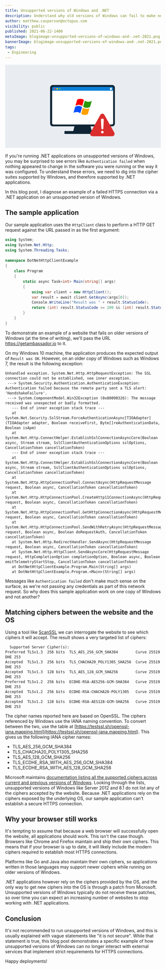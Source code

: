 ```yaml
---
title: Unsupported versions of Windows and .NET
description: Understand why old versions of Windows can fail to make network requests.
author: matthew.casperson@octopus.com
visibility: public
published: 2021-06-22-1400
metaImage: blogimage-unsupported-versions-of-windows-and-.net-2021.png
bannerImage: blogimage-unsupported-versions-of-windows-and-.net-2021.png
tags:
 - Engineering
---
```


![](blogimage-unsupported-versions-of-windows-and-.net-2021.png)

If you're running .NET applications on unsupported versions of Windows, you may be surprised to see errors like `Authentication failed` when nothing appeared to change in the software you were running or the way it was configured. To understand these errors, we need to dig into the cipher suites supported by Windows, and therefore supported by .NET applications.

In this blog post, I diagnose an example of a failed HTTPS connection via a .NET application on an unsupported version of Windows.

## The sample application

Our sample application uses the `HttpClient` class to perform a HTTP GET request against the URL passed in as the first argument:

```csharp
using System;
using System.Net.Http;
using System.Threading.Tasks;

namespace DotNetHttpClientExample
{
    class Program
    {
        static async Task<int> Main(string[] args)
        {
            using var client = new HttpClient();
            var result = await client.GetAsync(args[0]);
            Console.WriteLine("Result was " + result.StatusCode);
            return (int) result.StatusCode >= 200 && (int) result.StatusCode <= 299 ? 0 : 1;
        }
    }
}

```

To demonstrate an example of a website that fails on older versions of Windows (at the time of writing), we'll pass the URL https://getambassador.io to it.

On my Windows 10 machine, the application produces the expected output of `Result was OK`. However, on an older copy of Windows such as Windows 7, the result is the following exception:

```
Unhandled exception. System.Net.Http.HttpRequestException: The SSL connection could not be established, see inner exception.
 ---> System.Security.Authentication.AuthenticationException: Authentication failed because the remote party sent a TLS alert: 'HandshakeFailure'.
 ---> System.ComponentModel.Win32Exception (0x80090326): The message received was unexpected or badly formatted.
   --- End of inner exception stack trace ---
   at System.Net.Security.SslStream.ForceAuthenticationAsync[TIOAdapter](TIOAdapter adapter, Boolean receiveFirst, Byte[]reAuthenticationData, Boolean isApm)
   at System.Net.Http.ConnectHelper.EstablishSslConnectionAsyncCore(Boolean async, Stream stream, SslClientAuthenticationOptions sslOptions, CancellationToken cancellationToken)
   --- End of inner exception stack trace ---
   at System.Net.Http.ConnectHelper.EstablishSslConnectionAsyncCore(Boolean async, Stream stream, SslClientAuthenticationOptions sslOptions, CancellationToken cancellationToken)
   at System.Net.Http.HttpConnectionPool.ConnectAsync(HttpRequestMessage request, Boolean async, CancellationToken cancellationToken)
   at System.Net.Http.HttpConnectionPool.CreateHttp11ConnectionAsync(HttpRequestMessage request, Boolean async, CancellationToken cancellationToken)
   at System.Net.Http.HttpConnectionPool.GetHttpConnectionAsync(HttpRequestMessage request, Boolean async, CancellationToken cancellationToken)
   at System.Net.Http.HttpConnectionPool.SendWithRetryAsync(HttpRequestMessage request, Boolean async, Boolean doRequestAuth, CancellationToken cancellationToken)
   at System.Net.Http.RedirectHandler.SendAsync(HttpRequestMessage request, Boolean async, CancellationToken cancellationToken)
   at System.Net.Http.HttpClient.SendAsyncCore(HttpRequestMessage request, HttpCompletionOption completionOption, Boolean async, Boolean emitTelemetryStartStop, CancellationToken cancellationToken)
   at DotNetHttpClientExample.Program.Main(String[] args)
   at DotNetHttpClientExample.Program.<Main>(String[] args)
```

Messages like `Authentication failed` don't make much sense on the surface, as we're not passing any credentials as part of this network request. So why does this sample application work on one copy of Windows and not another?

## Matching ciphers between the website and the OS

Using a tool like [ScanSSL](https://github.com/rbsec/sslscan) we can interrogate the website to see which ciphers it will accept. The result shows a very targeted list of ciphers:

```
  Supported Server Cipher(s):
Preferred TLSv1.3  256 bits  TLS_AES_256_GCM_SHA384        Curve 25519 DHE 253
Accepted  TLSv1.3  256 bits  TLS_CHACHA20_POLY1305_SHA256  Curve 25519 DHE 253
Accepted  TLSv1.3  128 bits  TLS_AES_128_GCM_SHA256        Curve 25519 DHE 253
Preferred TLSv1.2  256 bits  ECDHE-RSA-AES256-GCM-SHA384   Curve 25519 DHE 253
Accepted  TLSv1.2  256 bits  ECDHE-RSA-CHACHA20-POLY1305   Curve 25519 DHE 253
Accepted  TLSv1.2  128 bits  ECDHE-RSA-AES128-GCM-SHA256   Curve 25519 DHE 253
```

The cipher names reported here are based on OpenSSL. The ciphers referenced by Windows use the IANA naming convention. To convert between the two, use the table at [https://testssl.sh/openssl-iana.mapping.html](https://testssl.sh/openssl-iana.mapping.html). This gives us the following IANA cipher names:

* TLS_AES_256_GCM_SHA384
* TLS_CHACHA20_POLY1305_SHA256
* TLS_AES_128_GCM_SHA256
* TLS_ECDHE_RSA_WITH_AES_256_GCM_SHA384
* TLS_ECDHE_RSA_WITH_AES_128_GCM_SHA256

Microsoft maintains [documentation listing all the supported ciphers across current and previous versions of Windows](https://docs.microsoft.com/en-au/windows/win32/secauthn/cipher-suites-in-schannel). Looking through the lists, unsupported versions of Windows like Server 2012 and 8.1 do not list any of the ciphers accepted by the website. Because .NET applications rely on the ciphers exposed by the underlying OS, our sample application can't establish a secure HTTPS connection.

## Why your browser still works

It's tempting to assume that because a web browser will successfully open the website, all applications should work. This isn't the case though. Browsers like Chrome and Firefox maintain and ship their own ciphers. This means that if your browser is up to date, it will likely include the modern ciphers required to establish most HTTPS connections.

Platforms like Go and Java also maintain their own ciphers, so applications written in those languages may support newer ciphers while running on older versions of Windows.

.NET applications however rely on the ciphers provided by the OS, and the only way to get new ciphers into the OS is through a patch from Microsoft. Unsupported versions of Windows typically do not receive these patches, so over time you can expect an increasing number of websites to stop working with .NET applications.

## Conclusion

It's not recommended to run unsupported versions of Windows, and this is usually explained with vague statements like "it is not secure". While that statement is true, this blog post demonstrates a specific example of how unsupported versions of Windows can no longer interact with external services that implement strict requirements for HTTPS connections.

Happy deployments!
